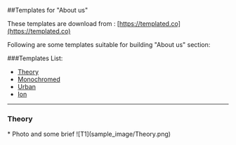 ##Templates for "About us"

These templates are download from : [https://templated.co](https://templated.co)

Following are some templates suitable for building "About us" section:

###Templates List:

* [Theory](Theory)
* [Monochromed](Monochromed)
* [Urban](Urban)
* [Ion](Ion)

****

<h3 id="Theory">Theory</h3>
* Photo and some brief 
![T1](sample_image/Theory.png)




 